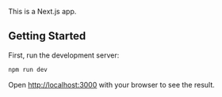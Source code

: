 This is a Next.js app.

## Getting Started

First, run the development server:

```bash
npm run dev
```

Open [http://localhost:3000](http://localhost:3000) with your browser to see the result.